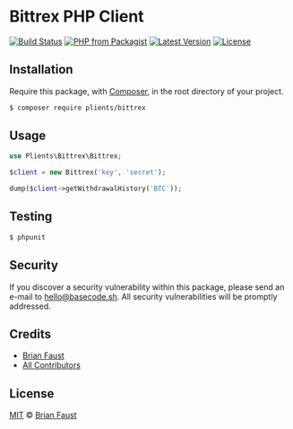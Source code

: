 # Bittrex PHP Client

[![Build Status](https://img.shields.io/travis/plients/Bittrex-PHP-Client/master.svg?style=flat-square)](https://travis-ci.org/plients/Bittrex-PHP-Client)
[![PHP from Packagist](https://img.shields.io/packagist/php-v/plients/bittrex.svg?style=flat-square)]()
[![Latest Version](https://img.shields.io/github/release/plients/Bittrex-PHP-Client.svg?style=flat-square)](https://github.com/plients/Bittrex-PHP-Client/releases)
[![License](https://img.shields.io/packagist/l/plients/Bittrex-PHP-Client.svg?style=flat-square)](https://packagist.org/packages/plients/Bittrex-PHP-Client)

## Installation

Require this package, with [Composer](https://getcomposer.org/), in the root directory of your project.

``` bash
$ composer require plients/bittrex
```

## Usage

```php
use Plients\Bittrex\Bittrex;

$client = new Bittrex('key', 'secret');

dump($client->getWithdrawalHistory('BTC'));
```

## Testing

``` bash
$ phpunit
```

## Security

If you discover a security vulnerability within this package, please send an e-mail to hello@basecode.sh. All security vulnerabilities will be promptly addressed.

## Credits

- [Brian Faust](https://github.com/faustbrian)
- [All Contributors](../../contributors)

## License

[MIT](LICENSE) © [Brian Faust](https://basecode.sh)
